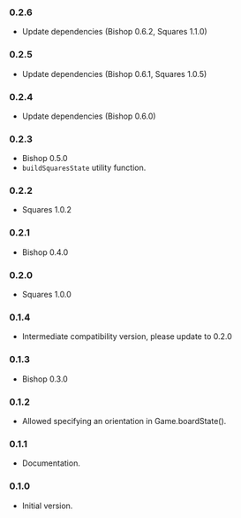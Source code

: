 ### 0.2.6
- Update dependencies (Bishop 0.6.2, Squares 1.1.0)

### 0.2.5
- Update dependencies (Bishop 0.6.1, Squares 1.0.5)

### 0.2.4
- Update dependencies (Bishop 0.6.0)

### 0.2.3
- Bishop 0.5.0
- `buildSquaresState` utility function.

### 0.2.2
- Squares 1.0.2

### 0.2.1
- Bishop 0.4.0

### 0.2.0
- Squares 1.0.0

### 0.1.4
- Intermediate compatibility version, please update to 0.2.0

### 0.1.3
- Bishop 0.3.0

### 0.1.2
- Allowed specifying an orientation in Game.boardState().

### 0.1.1
- Documentation.

### 0.1.0
- Initial version.